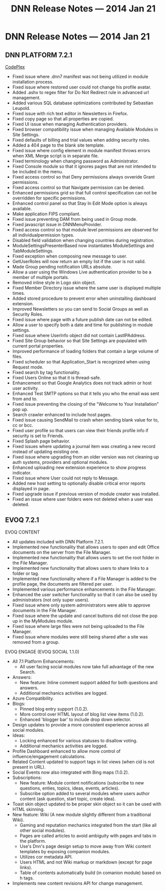 ﻿---
uid: relnotes-2014-jan-21
locale: en
title: DNN Release Notes — 2014 Jan 21
dnnversion: 09.02.00
---

# DNN Release Notes — 2014 Jan 21

## DNN PLATFORM 7.2.1

[CodePlex](https://dotnetnuke.codeplex.com/releases/view/117545)

*   Fixed issue where .dnn7 manifest was not being utilized in module installation process.
*   Fixed issue where restored user could not change his profile avatar.
*   Added .ashx to regex filter for Do Not Redirect rule in advanced url management.
*   Added various SQL database optimizations contributed by Sebastian Leupold.
*   Fixed issue with rich text editor in Newsletters in Firefox.
*   Fixed copy page so that all properties are copied.
*   Fixed UI issue when managing Authentication providers.
*   Fixed browser compatibility issue when managing Available Modules in Site Settings.
*   Fixed defaults of billing and trial values when adding security roles.
*   Added a 404 page to the blank site template.
*   Fixed issue where config element in module manifest throws errors when XML Merge script is in separate file.
*   Fixed terminology when changing password as Administrator.
*   Fixed Console module so that it ignores pages that are not intended to be included in the menu.
*   Fixed access control so that Deny permissions always ovveride Grant permissions.
*   Fixed access control so that Navigate permission can be denied.
*   Enhanced permissions grid so that full control specification can not be overridden for specific permissions.
*   Enhanced control panel so that Stay In Edit Mode option is always available.
*   Make application FIPS compliant.
*   Fixed issue preventing DAM from being used in Group mode.
*   Fixed javascript issue in DNNMenuProvider.
*   Fixed access control so that module level permissions are observed for all individualpermission types.
*   Disabled field validation when changing countries during registration.
*   ModuleSettingsPresenterBased now instantiates ModuleSettings and TabModuleSettings.
*   Fixed exception when composing new message to user.
*   GetUserRoles will now return an empty list if the user is not valid.
*   Made Group pending notification URLs absolute.
*   Allow a user using the Windows Live authentication provider to be a member of multiple portals.
*   Removed inline style in Logo skin object.
*   Fixed Member Directory issue where the same user is displayed multiple times.
*   Added stored procedure to prevent error when uninstalling dashboard extension.
*   Improved Newsletters so you can send to Social Groups as well as Security Roles.
*   Fixed issue where page with a future publish date can not be edited.
*   Allow a user to specify both a date and time for publishing in module settings.
*   Fixed issue where UserInfo object did not contain LastIPAddress.
*   Fixed Site Group behavior so that Site Settings are populated with current portal properties.
*   Improved performance of loading folders that contain a large volume of files.
*   Fixed scheduler so that Application_Start is recognized when using Request mode.
*   Fixed search by tag functionality.
*   Fixed Users Online so that it is thread-safe.
*   Enhancement so that Google Analytics does not track admin or host user activity.
*   Enhanced Test SMTP options so that it tells you who the email was sent from and to.
*   Fixed issue preventing the closing of the "Welcome to Your Installation" pop up.
*   Search crawler enhanced to include host pages.
*   Fixed issue causing SendMail to crash when sending blank value for to, cc or bcc.
*   Fixed user profile so that users can view their friends profile info if security is set to Friends.
*   Fixed Splash page behavior.
*   Fixed issues where updating a journal item was creating a new record instead of updating existing one.
*   Fixed issue where upgrading from an older version was not cleaning up auth systems, providers and optional modules.
*   Enhanced uploading new extension experience to show progress indicator.
*   Fixed issue where User could not reply to Message.
*   Added new host setting to optionally disable critical error reports displayed in page.
*   Fixed upgrade issue if previous version of module creator was installed.
*   Fixed an issue where user folders were not deleted when a user was deleted.

## EVOQ 7.2.1

EVOQ CONTENT

*   All updates included with DNN Platform 7.2.1.
*   Implemented new functionality that allows users to open and edit Office documents on the server from the File Manager.
*   Implemented new functionality that allows users to set the root folder in the File Manager.
*   Implemented new functionality that allows users to share links to a folder or tag.
*   Implemented new functionality where if a File Manager is added to the profile page, the documents are filtered per user.
*   Implemented various performance enhancements in the File Manager.
*   Enhanced the user switcher functionality so that it can also be used by administrators (not only super users).
*   Fixed issue where only system administrators were able to approve documents in the File Manager.
*   Fixed issue where the update and cancel buttons did not close the pop up in the MyModules module.
*   Fixed issue where large files were not being uploaded to the File Manager.
*   Fixed issue where modules were still being shared after a site was removed from a group.

EVOQ ENGAGE (EVOQ SOCIAL 1.1.0)

*   All 7.1 Platform Enhancements:
    *   All user facing social modules now take full advantage of the new Search.
*   Answers:
    *   New feature: Inline comment support added for both questions and answers.
    *   Additional mechanics activities are logged.
*   Azure Compatibility.
*   Blogs:
    *   Pinned blog entry support (1.0.2).
    *   More control over HTML layout of blog list view items (1.0.2).
    *   Enhanced 'blogger bar' to include drop down selector.
*   Design updates to provide a more consistent experience across all social modules.
*   Ideas:
    *   Locking enhanced for various statuses to disallow voting.
    *   Additional mechanics activities are logged.
*   Profile Dashboard enhanced to allow more control of influence/engagement calculations.
*   Related Content updated to support tags in list views (when cid is not present in URL).
*   Social Events now also integrated with Bing maps (1.0.2).
*   Subscriptions:
    *   New feature: Module content notifications (subscribe to new questions, enties, topics, ideas, events, articles).
    *   Subscribe option added to several modules where users author content (ask question, start topic, create idea).
*   Toast skin object updated to be proper skin object so it can be used with HTML skinning.
*   New feature: Wiki (A new module slightly different from a traditional Wiki).
    *   Gaming and reputation mechanics integrated from the start (like all other social modules).
    *   Pages are called articles to avoid ambiguity with pages and tabs in the platform.
    *   Use's Dnn's page design setup to move away from Wiki content templates by exposing companion modules.
    *   Utilizes cor metadata API.
    *   Users HTML and not Wiki markup or markdown (except for page links).
    *   Table of contents automatically build (in comanion module) based on h tags.
*   Implements new content revisions API for change management.
